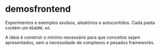 # demosfrontend

Experimentos e exemplos avulsos, aleatórios e autocontidos. Cada pasta contém um `README.md`. 

A ideia é construir o mínimo necessário para que conceitos sejam apresentados, sem a necessidade
de complexos e pesados frameworks.